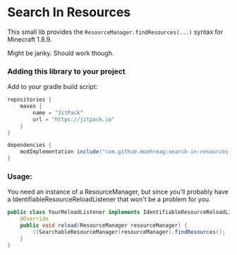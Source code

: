 # Search In Resources

This small lib provides the `ResourceManager.findResources(...)` syntax for Minecraft 1.8.9.

Might be janky. Should work though.

### Adding this library to your project

Add to your gradle build script:

```groovy
repositories {
    maven {
        name = "JitPack"
        url = "https://jitpack.io"
    }
}

dependencies {
    modImplementation include("com.github.moehreag:search-in-resources:1.0.0")
}
```

### Usage:
You need an instance of a ResourceManager, 
but since you'll probably have a IdentifiableResourceReloadListener that won't be a problem for you.


```java
public class YourReloadListener implements IdentifiableResourceReloadListener {
    @Override
    public void reload(ResourceManager resourceManager) {
        ((SearchableResourceManager)resourceManager).findResources();
    }
}
```